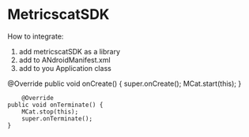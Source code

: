# MetricscatSDK

How to integrate:

1) add metricscatSDK as  a library
2) add <meta-data android:name="mcat_id" android:value="[your partner's id]" /> to ANdroidManifest.xml
3) add to you Application class

@Override
    public void onCreate() {
        super.onCreate();
        MCat.start(this);
    }
    
        @Override
    public void onTerminate() {
        MCat.stop(this);
        super.onTerminate();
    }
